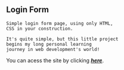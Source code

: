 ## Login Form

```
Simple login form page, using only HTML,   
CSS in your construction. 

It's quite simple, but this little project 
begins my long personal learning  
journey in web development's world!

```
You can acess the site by clicking <a href="https://tas48.github.io/Login-form" target="_blank"><em><strong>here</strong></em></a>.

 


